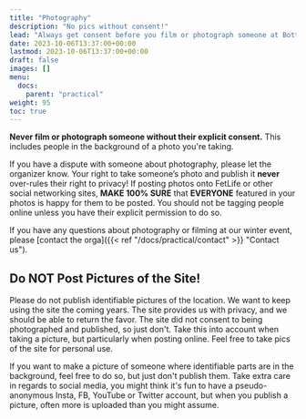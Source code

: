 ```yaml
---
title: "Photography"
description: "No pics without consent!"
lead: "Always get consent before you film or photograph someone at Bottoms Up!."
date: 2023-10-06T13:37:00+00:00
lastmod: 2023-10-06T13:37:00+00:00
draft: false
images: []
menu: 
  docs:
    parent: "practical"
weight: 95
toc: true
---
```


**Never film or photograph someone without their explicit consent.** This includes people in the background of a photo you're taking.

If you have a dispute with someone about photography, please let the organizer know. Your right to take someone’s photo and publish it **never** over-rules their right to privacy! If posting photos onto FetLife or other social networking sites, **MAKE 100% SURE** that **EVERYONE** featured in your photos is happy for them to be posted. You should not be tagging people online unless you have their explicit permission to do so.

If you have any questions about photography or filming at our winter event, please [contact the orga]({{< ref "/docs/practical/contact" >}} "Contact us").

## Do NOT Post Pictures of the Site!

Please do not publish identifiable pictures of the location. We want to keep using the site the coming years. The site provides us with privacy, and we should be able to return the favor. The site did not consent to being photographed and published, so just don't.  Take this into account when taking a picture, but particularly when posting online. Feel free to take pics of the site for personal use.

If you want to make a picture of someone where identifiable parts are in the background, feel free to do so, but just don't publish them. Take extra care in regards to social media, you might think it's fun to have a pseudo-anonymous Insta, FB, YouTube or Twitter account, but when you publish a picture, often more is uploaded than you might assume.
